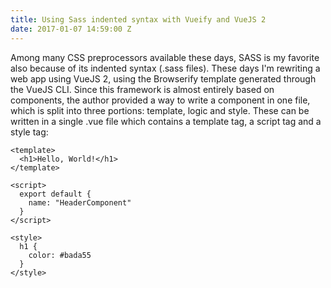 ```yaml
---
title: Using Sass indented syntax with Vueify and VueJS 2
date: 2017-01-07 14:59:00 Z
---
```


Among many CSS preprocessors available these days, SASS is my favorite also because of its indented syntax (.sass files).
These days I'm rewriting a web app using VueJS 2, using the Browserify template generated through the VueJS CLI. Since this framework is almost entirely based on components, the author provided a way to write a component in one file, which is split into three portions: template, logic and style. These can be written in a single .vue file which contains a template tag, a script tag and a style tag:

```
<template>
  <h1>Hello, World!</h1>
</template>

<script>
  export default {
    name: "HeaderComponent"
  }
</script>

<style>
  h1 {
    color: #bada55
  }
</style>
```

